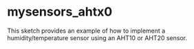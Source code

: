 # mysensors_ahtx0
This sketch provides an example of how to implement a humidity/temperature  sensor using an AHT10 or AHT20 sensor.
